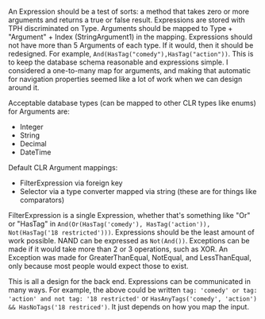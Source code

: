 An Expression should be a test of sorts: a method that takes zero or more arguments and returns a true or false result. Expressions are stored with TPH discriminated on Type. Arguments should be mapped to Type + "Argument" + Index (StringArgument1) in the mapping. Expressions should not have more than 5 Arguments of each type. If it would, then it should be redesigned. For example, `And(HasTag("comedy"),HasTag("action"))`. This is to keep the database schema reasonable and expressions simple. I considered a one-to-many map for arguments, and making that automatic for navigation properties seemed like a lot of work when we can design around it.

Acceptable database types (can be mapped to other CLR types like enums) for Arguments are:
- Integer
- String
- Decimal
- DateTime

Default CLR Argument mappings:
- FilterExpression via foreign key
- Selector via a type converter mapped via string (these are for things like comparators)

FilterExpression is a single Expression, whether that's something like "Or" or "HasTag" in `And(Or(HasTag('comedy'), HasTag('action')), Not(HasTag('18 restricted')))`. Expressions should be the least amount of work possible. NAND can be expressed as `Not(And())`. Exceptions can be made if it would take more than 2 or 3 operations, such as XOR. An Exception was made for GreaterThanEqual, NotEqual, and LessThanEqual, only because most people would expect those to exist.

This is all a design for the back end. Expressions can be communicated in many ways. For example, the above could be written `tag: 'comedy' or tag: 'action' and not tag: '18 restricted'` or `HasAnyTags('comedy', 'action') && HasNoTags('18 restriced')`. It just depends on how you map the input.